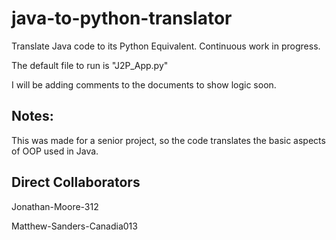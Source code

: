 # java-to-python-translator
Translate Java code to its Python Equivalent. Continuous work in progress.

The default file to run is "J2P_App.py"

I will be adding comments to the documents to show logic soon.

## Notes:

This was made for a senior project, so the code translates the basic aspects of OOP used in Java.

## Direct Collaborators
Jonathan-Moore-312

Matthew-Sanders-Canadia013
